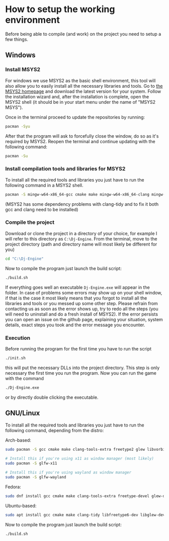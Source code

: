 ﻿# How to setup the working environment

Before being able to compile (and work) on the project you need to setup a few things.

## Windows

### Install MSYS2

For windows we use MSYS2 as the basic shell environment, this tool will also allow you to easily install all the necessary libraries and tools.
Go to [the MSYS2 homepage](https://www.msys2.org/) and download the latest version for your system.
Follow the installation wizard and, after the installation is complete, open the MSYS2 shell (it should be in your start menu under the name of "MSYS2 MSYS").

Once in the terminal proceed to update the repositories by running:

``` bash
pacman -Syu
```

After that the program will ask to forcefully close the window, do so as it's required by MSYS2.
Reopen the terminal and continue updating with the following command:

``` bash
pacman -Su
```

### Install compilation tools and libraries for MSYS2

To install all the required tools and libraries you just have to run the following command in a MSYS2 shell.

``` bash
pacman -S mingw-w64-x86_64-gcc cmake make mingw-w64-x86_64-clang mingw-w64-x86_64-clang-tools-extra mingw-w64-x86_64-freetype mingw-w64-x86_64-glew mingw-w64-x86_64-glfw mingw-w64-x86_64-libvorbis mingw-w64-x86_64-mesa mingw-w64-x86_64-portaudio
```

(MSYS2 has some dependency problems with clang-tidy and to fix it both gcc and clang need to be installed)

### Compile the project

Download or clone the project in a directory of your choice, for example I will refer to this directory as `C:\Dj-Engine`.
From the terminal, move to the project directory (path and directory name will most likely be different for you)

``` bash
cd "C:\Dj-Engine"
```

Now to compile the program just launch the build script:

``` bash
./build.sh
```

If everything goes well an executable `Dj-Engine.exe` will appear in the folder.
In case of problems some errors may show up on your shell window, if that is the case it most likely means that you forgot to install all the libraries and tools or you messed up some other step. Please refrain from contacting us as soon as the error shows up, try to redo all the steps (you will need to uninstall and do a fresh install of MSYS2).
If the error persists you can open an issue on the github page, explaining your situation, system details, exact steps you took and the error message you encounter.

### Execution

Before running the program for the first time you have to run the script

``` bash
./init.sh
```

this will put the necessary DLLs into the project directory. This step is only necessary the first time you run the program.
Now you can run the game with the command

``` bash
./Dj-Engine.exe
```

or by directly double clicking the executable.

## GNU/Linux

To install all the required tools and libraries you just have to run the following command, depending from the distro:

Arch-based:

``` bash
sudo pacman -S gcc cmake make clang-tools-extra freetype2 glew libvorbis openal

# Install this if you're using x11 as window manager (most likely)
sudo pacman -S glfw-x11

# Install this if you're using wayland as window manager
sudo pacman -S glfw-wayland
```

Fedora:

``` bash
sudo dnf install gcc cmake make clang-tools-extra freetype-devel glew-devel glfw-devel libvorbis-devel openal-soft-devel
```

Ubuntu-based:

``` bash
sudo apt install gcc cmake make clang-tidy libfreetype6-dev libglew-dev libglfw3-dev libvorbis-dev libopenal-dev
```

Now to compile the program just launch the build script:

``` bash
./build.sh
```
